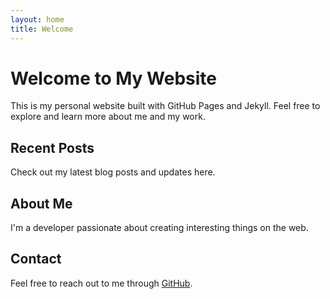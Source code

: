 ```yaml
---
layout: home
title: Welcome
---
```


# Welcome to My Website

This is my personal website built with GitHub Pages and Jekyll. Feel free to explore and learn more about me and my work.

## Recent Posts

Check out my latest blog posts and updates here.

## About Me

I'm a developer passionate about creating interesting things on the web.

## Contact

Feel free to reach out to me through [GitHub](https://github.com/griffinpuncher). 